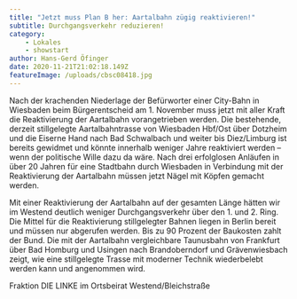 ```yaml
---
title: "Jetzt muss Plan B her: Aartalbahn zügig reaktivieren!"
subtitle: Durchgangsverkehr reduzieren!
category:
    - Lokales
    - showstart
author: Hans-Gerd Öfinger
date: 2020-11-21T21:02:18.149Z
featureImage: /uploads/cbsc08418.jpg
---
```

Nach der krachenden Niederlage der Befürworter einer City-Bahn in Wiesbaden beim Bürgerentscheid am 1. November muss jetzt mit aller Kraft die Reaktivierung der Aartalbahn vorangetrieben werden. Die bestehende, derzeit stillgelegte Aartalbahntrasse von Wiesbaden Hbf/Ost über Dotzheim und die Eiserne Hand nach Bad Schwalbach und weiter bis Diez/Limburg ist bereits gewidmet und könnte innerhalb weniger Jahre reaktiviert werden – wenn der politische Wille dazu da wäre. Nach drei erfolglosen Anläufen in über 20 Jahren für eine Stadtbahn durch Wiesbaden in Verbindung mit der Reaktivierung der Aartalbahn müssen jetzt Nägel mit Köpfen gemacht werden.

Mit einer Reaktivierung der Aartalbahn auf der gesamten Länge hätten wir im Westend deutlich weniger Durchgangsverkehr über den 1. und 2. Ring. Die Mittel für die Reaktivierung stillgelegter Bahnen liegen in Berlin bereit und müssen nur abgerufen werden. Bis zu 90 Prozent der Baukosten zahlt der Bund. Die mit der Aartalbahn vergleichbare Taunusbahn von Frankfurt über Bad Homburg und Usingen nach Brandoberndorf und Grävenwiesbach zeigt, wie eine stillgelegte Trasse mit moderner Technik wiederbelebt werden kann und angenommen wird.

Fraktion DIE LINKE im Ortsbeirat Westend/Bleichstraße